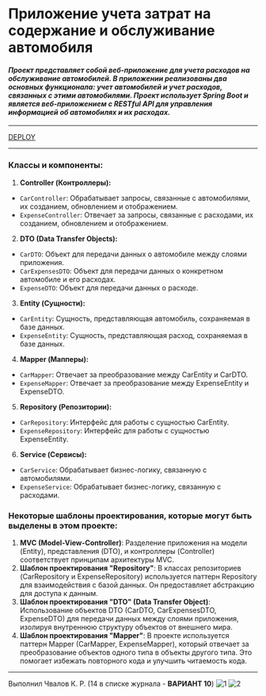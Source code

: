 # Приложение учета затрат на содержание и обслуживание автомобиля
#### _Проект представляет собой веб-приложение для учета расходов на обслуживание автомобилей. В приложении реализованы два основных функционала: учет автомобилей и учет расходов, связанных с этими автомобилями. Проект использует Spring Boot и является веб-приложением с RESTful API для управления информацией об автомобилях и их расходах._
---
[DEPLOY](https://vehicle-maintenance-costs-app.onrender.com/swagger-ui/index.html)

---


### Классы и компоненты:

1. **Controller (Контроллеры):**
 - `CarController`: Обрабатывает запросы, связанные с автомобилями, их созданием, обновлением и отображением.
 - `ExpenseController`: Отвечает за запросы, связанные с расходами, их созданием, обновлением и отображением.

2. **DTO (Data Transfer Objects):**
 - `CarDTO`: Объект для передачи данных о автомобиле между слоями приложения.
 - `CarExpensesDTO`: Объект для передачи данных о конкретном автомобиле и его расходах.
 - `ExpenseDTO`: Объект для передачи данных о расходе.

3. **Entity (Сущности):**
 - `CarEntity`: Сущность, представляющая автомобиль, сохраняемая в базе данных.
 - `ExpenseEntity`: Сущность, представляющая расход, сохраняемая в базе данных.

4. **Mapper (Мапперы):**
 - `CarMapper`: Отвечает за преобразование между CarEntity и CarDTO.
 - `ExpenseMapper`: Отвечает за преобразование между ExpenseEntity и ExpenseDTO.

5. **Repository (Репозитории):**
 - `CarRepository`: Интерфейс для работы с сущностью CarEntity.
 - `ExpenseRepository`:  Интерфейс для работы с сущностью ExpenseEntity.

6. **Service (Сервисы):**
 - `CarService`: Обрабатывает бизнес-логику, связанную с автомобилями.
 - `ExpenseService`: Обрабатывает бизнес-логику, связанную с расходами.

### Некоторые шаблоны проектирования, которые могут быть выделены в этом проекте:

1. **MVC (Model-View-Controller)**: Разделение приложения на модели (Entity), представления (DTO), и контроллеры (Controller) соответствует принципам архитектуры MVC.
2. **Шаблон проектирования "Repository"**: В классах репозиториев (CarRepository и ExpenseRepository) используется паттерн Repository для взаимодействия с базой данных. Он предоставляет абстракцию для доступа к данным.
3. **Шаблон проектирования "DTO" (Data Transfer Object)**: Использование объектов DTO (CarDTO, CarExpensesDTO, ExpenseDTO) для передачи данных между слоями приложения, изолируя внутреннюю структуру объектов от внешнего мира.
4. **Шаблон проектирования "Mapper"**: В проекте используется паттерн Mapper (CarMapper, ExpenseMapper), который отвечает за преобразование объектов одного типа в объекты другого типа. Это помогает избежать повторного кода и улучшить читаемость кода.

---

Выполнил Чвалов К. Р. (14 в списке журнала - **ВАРИАНТ 10**)
![1](https://github.com/KASSTUSS/vehicle-maintenance-costs-app/assets/71774684/1915403e-bf60-4644-a8c9-3fb94c5d3b4b)
![2](https://github.com/KASSTUSS/vehicle-maintenance-costs-app/assets/71774684/d58dfe62-cfef-473b-b70c-594365a8226a)
